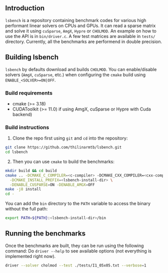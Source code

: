 ## Introduction

`lsbench` is a repository containing benchmark codes for various high performant
linear solvers on CPUs and GPUs. It can read a sparse matrix and solve it using
`cuSparse`, `AmgX`, `Hypre` or `CHOLMOD`. An example on how to use the API is in
`bin/driver.c`. A few test matrices are available in `tests/` directory. Currently,
all the benchmarks are performend in double precision.

## Building lsbench

`lsbench` by defaults download and builds `CHOLMOD`. You can enable/disable
solvers (`AmgX`, `cuSparse`, etc.) when configuring the `cmake` build using
`ENABLE_<SOLVER>=ON|OFF`.

### Build requirements

- cmake (>= 3.18)
- CUDAToolkit (>= 11.0) if using AmgX, cuSparse or Hypre with Cuda backend)

### Build instructions

1. Clone the repo first using `git` and `cd` into the repository:
```sh
git clone https://github.com/thilinarmtb/lsbench.git
cd lsbench
```

2. Then you can use `cmake` to build the benchmarks:
```sh
mkdir build && cd build 
cmake .. -DCMAKE_C_COMPILER=<c-compiler> -DCMAKE_CXX_COMPILER=<cxx-compiler> \
  -DCMAKE_INSTALL_PREFIX=<lsbench-install-dir> \
  -DENABLE_CUSPARSE=ON -DENABLE_AMGX=OFF
make -j8 install
cd -
```

You can add the `bin` directory to the `PATH` variable to access the binary
without the full path:
```sh
export PATH=${PATH}:<lsbench-install-dir>/bin
```

## Running the benchmarks

Once the benchmarks are built, they can be run using the following command:
Do `driver --help` to see available options (not everything is implemented
right now).
```sh
driver --solver cholmod --test ./tests/I1_05x05.txt --verbose=1
```
